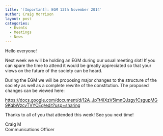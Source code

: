 ```yaml
---
title: '[Important]: EGM 13th November 2014'
author: Craig Morrison
layout: post
categories:
  - Events
  - Meetings
  - News
---
```

<span class="userContent">Hello everyone!</p> <p>
  Next week we will be holding an EGM during our usual meeting slot! If you can spare the time to attend it would be greatly appreciated so that your views on the future of the society can be heard.
</p>

<p>
  During the EGM we will b<span class="text_exposed_show">e proposing major changes to the structure of the society as well as a complete rewrite of the constitution. The proposed changes can be viewed here:</p> <p>
    <a href="https://docs.google.com/document/d/12A_JpTt4IXzV5imnQJzgy1CsgupMG9KqbWzcvTVYCEg/edit?usp=sharing" target="_blank" rel="nofollow nofollow">https://docs.google.com/document/d/12A_JpTt4IXzV5imnQJzgy1CsgupMG9KqbWzcvTVYCEg/edit?usp=sharing</a>
  </p>
  
  <p>
    Thanks to all of you that attended this week! See you next time!
  </p>
  
  <p>
    Craig M<br /> Communications Officer</span></span>
  </p>